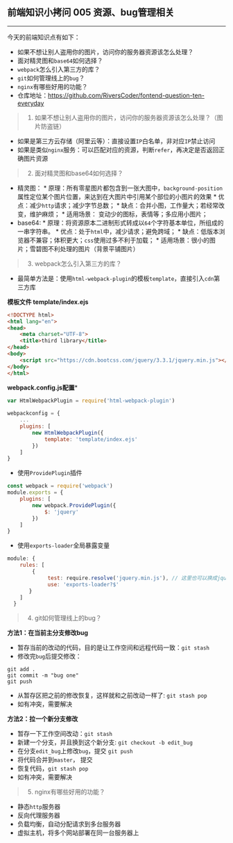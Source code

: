 ## 前端知识小拷问 005 资源、bug管理相关
---
今天的前端知识点有如下：

* 如果不想让别人盗用你的图片，访问你的服务器资源该怎么处理？
* 面对精灵图和`base64`如何选择？
* `webpack`怎么引入第三方的库？
* `git`如何管理线上的`bug`？
* `nginx`有哪些好用的功能？
* 仓库地址：https://github.com/RiversCoder/fontend-question-ten-everyday

>1. 如果不想让别人盗用你的图片，访问你的服务器资源该怎么处理？（图片防盗链）

* 如果是第三方云存储（阿里云等）：直接设置`IP`白名单，非对应`IP`禁止访问
* 如果是类似`nginx`服务：可以匹配对应的资源，判断`refer`，再决定是否返回正确图片资源

>2. 面对精灵图和base64如何选择？

* 精灵图：
            * 原理：所有零星图片都包含到一张大图中，`background-position`属性定位某个图片位置，来达到在大图片中引用某个部位的小图片的效果
            * 优点：减少`http`请求；减少字节总数；
            * 缺点：合并小图，工作量大；若经常改变，维护麻烦；
            * 适用场景： 变动少的图标，表情等；多应用小图片；
* base64:
            * 原理：将资源原本二进制形式转成以`64`个字符基本单位，所组成的一串字符串。
            * 优点：处于`html`中，减少请求；避免跨域；
            * 缺点：低版本浏览器不兼容；体积更大；`css`使用过多不利于加载；
            * 适用场景：很小的图片；雪碧图不利处理的图片（背景平铺图片）

>3. webpack怎么引入第三方的库？

* 最简单方法是：使用`html-webpack-plugin`的模板`template`，直接引入`cdn`第三方库

**模板文件 template/index.ejs**
```html
<!DOCTYPE html>
<html lang="en">
<head>
    <meta charset="UTF-8">
    <title>third library</title>
</head>
<body>
    <script src="https://cdn.bootcss.com/jquery/3.3.1/jquery.min.js"></script>
</body>
</html>
```
**webpack.config.js配置***
```js
var HtmlWebpackPlugin = require('html-webpack-plugin')
    
webpackconfig = {
    ...
    plugins: [
        new HtmlWebpackPlugin({
            template: 'template/index.ejs'
        })
    ]
}
```

* 使用`ProvidePlugin`插件
```js
const webpack = require('webpack')
module.exports = {
    plugins: [
        new webpack.ProvidePlugin({
            $: 'jquery'
        })
    ]
}
```

* 使用`exports-loader`全局暴露变量
```js
module: {
    rules: [
        {
             test: require.resolve('jquery.min.js'), // 这里也可以换成jquery模块 npm install jquery
             use: 'exports-loader?$'
       }
    ]
  }
```

>4. git如何管理线上的bug？

**方法1：在当前主分支修改bug**

* 暂存当前的改动的代码，目的是让工作空间和远程代码一致：`git stash`
* 修改完`bug`后提交修改：
```shell
git add .
git commit -m "bug one"
git push
```
* 从暂存区把之前的修改恢复，这样就和之前改动一样了: `git stash pop`
* 如有冲突，需要解决

**方法2：拉一个新分支修改**

* 暂存一下工作空间改动：`git stash`
* 新建一个分支，并且换到这个新分支: `git checkout -b edit_bug`
* 在分支`edit_bug`上修改`bug`，提交 `git push`
* 将代码合并到`master`， 提交
* 恢复代码，`git stash pop`
* 如有冲突，需要解决

> 5. nginx有哪些好用的功能？

* 静态`http`服务器
* 反向代理服务器
* 负载均衡，自动分配请求到多台服务器
* 虚拟主机，将多个网站部署在同一台服务器上

